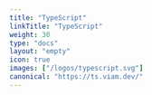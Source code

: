 ```yaml
---
title: "TypeScript"
linkTitle: "TypeScript"
weight: 30
type: "docs"
layout: "empty"
icon: true
images: ["/logos/typescript.svg"]
canonical: "https://ts.viam.dev/"
---
```

